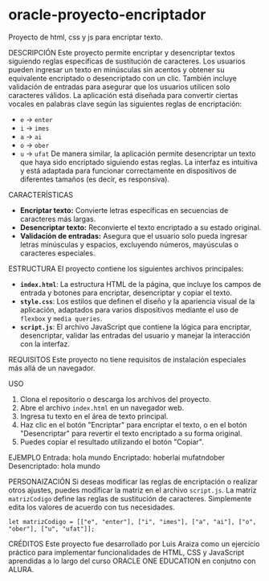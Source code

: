# oracle-proyecto-encriptador
Proyecto de html, css y js para encriptar texto.

DESCRIPCIÓN
Este proyecto permite encriptar y desencriptar textos siguiendo reglas específicas de sustitución de caracteres. Los usuarios pueden ingresar un texto en minúsculas sin acentos y obtener su equivalente encriptado o desencriptado con un clic. También incluye validación de entradas para asegurar que los usuarios utilicen solo caracteres válidos.
La aplicación está diseñada para convertir ciertas vocales en palabras clave según las siguientes reglas de encriptación:
- `e` → `enter`
- `i` → `imes`
- `a` → `ai`
- `o` → `ober`
- `u` → `ufat`
De manera similar, la aplicación permite desencriptar un texto que haya sido encriptado siguiendo estas reglas. La interfaz es intuitiva y está adaptada para funcionar correctamente en dispositivos de diferentes tamaños (es decir, es responsiva).


CARACTERÍSTICAS
- **Encriptar texto:** Convierte letras específicas en secuencias de caracteres más largas.
- **Desencriptar texto:** Reconvierte el texto encriptado a su estado original.
- **Validación de entradas:** Asegura que el usuario solo pueda ingresar letras minúsculas y espacios, excluyendo números, mayúsculas o caracteres especiales.


ESTRUCTURA
El proyecto contiene los siguientes archivos principales:
- **`index.html`**: La estructura HTML de la página, que incluye los campos de entrada y botones para encriptar, desencriptar y copiar el texto.
- **`style.css`**: Los estilos que definen el diseño y la apariencia visual de la aplicación, adaptados para varios dispositivos mediante el uso de `flexbox` y `media queries`.
- **`script.js`**: El archivo JavaScript que contiene la lógica para encriptar, desencriptar, validar las entradas del usuario y manejar la interacción con la interfaz.

REQUISITOS
Este proyecto no tiene requisitos de instalación especiales más allá de un navegador.

USO
1. Clona el repositorio o descarga los archivos del proyecto.
2. Abre el archivo `index.html` en un navegador web.
3. Ingresa tu texto en el área de texto principal.
4. Haz clic en el botón "Encriptar" para encriptar el texto, o en el botón "Desencriptar" para revertir el texto encriptado a su forma original.
5. Puedes copiar el resultado utilizando el botón "Copiar".

EJEMPLO
Entrada:   hola mundo
Encriptado:  hoberlai mufatndober
Desencriptado:  hola mundo

PERSONAIZACIÓN
Si deseas modificar las reglas de encriptación o realizar otros ajustes, puedes modificar la matriz en el archivo `script.js`. La matriz `matrizCodigo` define las reglas de sustitución de caracteres. Simplemente edita los valores de acuerdo con tus necesidades.
```
let matrizCodigo = [["e", "enter"], ["i", "imes"], ["a", "ai"], ["o", "ober"], ["u", "ufat"]];
```

CRÉDITOS
Este proyecto fue desarrollado por Luis Araiza como un ejercicio práctico para implementar funcionalidades de HTML, CSS y JavaScript aprendidas a lo largo del curso ORACLE ONE EDUCATION en conjutno con ALURA.
